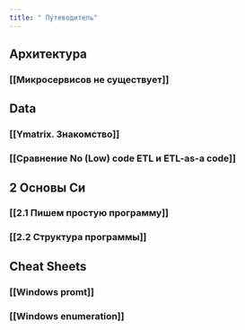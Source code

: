 ```yaml
---
title: " Путеводитель"
---
```


## Архитектура
### [[Микросервисов не существует]]

## Data

### [[Ymatrix. Знакомство]]
### [[Сравнение No (Low) code ETL и ETL-as-a code]]
## 2 Основы Си
### [[2.1 Пишем простую программу]]
### [[2.2 Структура программы]]


## Cheat Sheets
### [[Windows promt]]
### [[Windows enumeration]]



